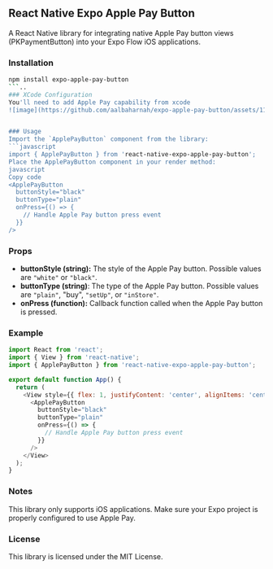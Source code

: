 ## React Native Expo Apple Pay Button
A React Native library for integrating native Apple Pay button views (PKPaymentButton) into your Expo Flow iOS applications.

### Installation
```bash
npm install expo-apple-pay-button
```..
### XCode Configuration
You'll need to add Apple Pay capability from xcode
![image](https://github.com/aalbaharnah/expo-apple-pay-button/assets/11477123/d20833ef-27a8-4919-b828-574598cb2431)


### Usage
Import the `ApplePayButton` component from the library:
```javascript
import { ApplePayButton } from 'react-native-expo-apple-pay-button';
Place the ApplePayButton component in your render method:
javascript
Copy code
<ApplePayButton
  buttonStyle="black"
  buttonType="plain"
  onPress={() => {
    // Handle Apple Pay button press event
  }}
/>
```

### Props
- **buttonStyle (string):** The style of the Apple Pay button. Possible values are `"white"` or `"black"`.
- **buttonType (string)**: The type of the Apple Pay button. Possible values are `"plain"`, "buy", `"setUp"`, or `"inStore"`.
- **onPress (function):** Callback function called when the Apple Pay button is pressed.

### Example
```javascript
import React from 'react';
import { View } from 'react-native';
import { ApplePayButton } from 'react-native-expo-apple-pay-button';

export default function App() {
  return (
    <View style={{ flex: 1, justifyContent: 'center', alignItems: 'center' }}>
      <ApplePayButton
        buttonStyle="black"
        buttonType="plain"
        onPress={() => {
          // Handle Apple Pay button press event
        }}
      />
    </View>
  );
}
```

### Notes
This library only supports iOS applications.
Make sure your Expo project is properly configured to use Apple Pay.

### License
This library is licensed under the MIT License.

